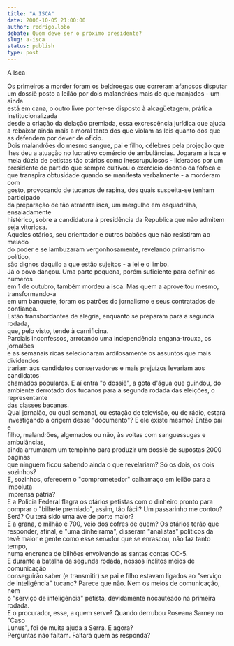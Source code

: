 ```yaml
---
title: "A ISCA"
date: 2006-10-05 21:00:00
author: rodrigo.lobo
debate: Quem deve ser o próximo presidente?
slug: a-isca
status: publish 
type: post
---
```


A Isca


  
Os primeiros a morder foram os beldroegas que correram afanosos disputar  
um dossiê posto a leilão por dois malandrões mais do que manjados - um ainda  
está em cana, o outro livre por ter-se disposto à alcagüetagem, prática institucionalizada  
desde a criação da delação premiada, essa excrescência jurídica que ajuda  
a rebaixar ainda mais a moral tanto dos que violam as leis quanto dos que  
as defendem por dever de oficio.   
Dois malandrões do mesmo sangue, pai e filho, célebres pela projeção que  
lhes deu a atuação no lucrativo comércio de ambulâncias. Jogaram a isca e  
meia dúzia de petistas tão otários como inescrupulosos - liderados por um  
presidente de partido que sempre cultivou o exercício doentio da fofoca e  
que transpira obtusidade quando se manifesta verbalmente - a morderam com  
gosto, provocando de tucanos de rapina, dos quais suspeita-se tenham participado  
da preparação de tão atraente isca, um mergulho em esquadrilha, ensaiadamente  
histérico, sobre a candidatura à presidência da Republica que não admitem  
seja vitoriosa.  
Aqueles otários, seu orientador e outros babões que não resistiram ao melado  
do poder e se lambuzaram vergonhosamente, revelando primarismo político,  
são dignos daquilo a que estão sujeitos - a lei e o limbo.  
Já o povo dançou. Uma parte pequena, porém suficiente para definir os números  
em 1 de outubro, também mordeu a isca. Mas quem a aproveitou mesmo, transformando-a  
em um banquete, foram os patrões do jornalismo e seus contratados de confiança.  
Estão transbordantes de alegria, enquanto se preparam para a segunda rodada,  
que, pelo visto, tende à carnificina.  
Parciais inconfessos, arrotando uma independência engana-trouxa, os jornalões  
e as semanais ricas selecionaram ardilosamente os assuntos que mais dividendos  
trariam aos candidatos conservadores e mais prejuízos levariam aos candidatos  
chamados populares. E aí entra "o dossiê", a gota d'água que guindou, do  
ambiente derrotado dos tucanos para a segunda rodada das eleições, o representante  
das classes bacanas.  
Qual jornalão, ou qual semanal, ou estação de televisão, ou de rádio, estará  
investigando a origem desse "documento"? E ele existe mesmo? Então pai e  
filho, malandrões, algemados ou não, às voltas com sanguessugas e ambulâncias,  
ainda arrumaram um tempinho para produzir um dossiê de supostas 2000 páginas  
que ninguém ficou sabendo ainda o que revelariam? Só os dois, os dois sozinhos?  
E, sozinhos, oferecem o "comprometedor" calhamaço em leilão para a impoluta  
imprensa pátria?  
E a Policia Federal flagra os otários petistas com o dinheiro pronto para  
comprar o "bilhete premiado", assim, tão fácil? Um passarinho me contou?  
Será? Ou terá sido uma ave de porte maior?  
E a grana, o milhão e 700, veio dos cofres de quem? Os otários terão que  
responder, afinal, é "uma dinheirama", disseram "analistas" políticos da  
tevê maior e gente como esse senador que se enrascou, não faz tanto tempo,  
numa encrenca de bilhões envolvendo as santas contas CC-5.  
E durante a batalha da segunda rodada, nossos ínclitos meios de comunicação  
conseguirão saber (e transmitir) se pai e filho estavam ligados ao "serviço  
de inteligência" tucano? Parece que não. Nem os meios de comunicação, nem  
o "serviço de inteligência" petista, devidamente nocauteado na primeira rodada.  
E o procurador, esse, a quem serve? Quando derrubou Roseana Sarney no "Caso  
Lunus", foi de muita ajuda a Serra. E agora?  
Perguntas não faltam. Faltará quem as responda?  
  
  



